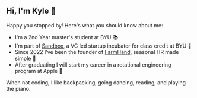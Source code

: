 ## Hi, I'm Kyle 👋

Happy you stopped by! Here's what you should know about me:
- I'm a 2nd Year master's student at BYU 📚
- I'm part of [Sandbox](https://creators.byu.edu/sandbox/sandbox), a VC led startup incubator for class credit at BYU 🚀
- Since 2022 I've been the founder of [FarmHand](https://www.farmhand.pro), seasonal HR made simple 🚜
- After graduating I will start my career in a rotational engineering program at Apple 

When not coding, I like backpacking, going dancing, reading, and playing the piano.
